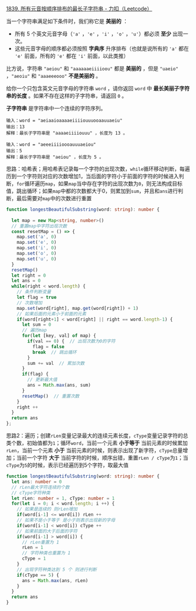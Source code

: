 [1839. 所有元音按顺序排布的最长子字符串 - 力扣（Leetcode）](https://leetcode.cn/problems/longest-substring-of-all-vowels-in-order/description/)

当一个字符串满足如下条件时，我们称它是 **美丽的** ：

- 所有 5 个英文元音字母（`'a'` ，`'e'` ，`'i'` ，`'o'` ，`'u'`）都必须 **至少** 出现一次。
- 这些元音字母的顺序都必须按照 **字典序** 升序排布（也就是说所有的 `'a'` 都在 `'e'` 前面，所有的 `'e'` 都在 `'i'` 前面，以此类推）

比方说，字符串 `"aeiou"` 和 `"aaaaaaeiiiioou"` 都是 **美丽的** ，但是 `"uaeio"` ，`"aeoiu"` 和 `"aaaeeeooo"` **不是美丽的** 。

给你一个只包含英文元音字母的字符串 `word` ，请你返回 `word` 中 **最长美丽子字符串的长度** 。如果不存在这样的子字符串，请返回 `0` 。

**子字符串** 是字符串中一个连续的字符序列。

```
输入：word = "aeiaaioaaaaeiiiiouuuooaauuaeiu"
输出：13
解释：最长子字符串是 "aaaaeiiiiouuu" ，长度为 13 。

输入：word = "aeeeiiiioooauuuaeiou"
输出：5
解释：最长子字符串是 "aeiou" ，长度为 5 。
```

思路：哈希表；用哈希表记录每一个字符的出现次数，`while`循环移动判断，每遍历到一个字符则对应的次数增加1，当后面的字符小于前面的字符的时候进入判断，`for`循环遍历`map`，如果`map`当中存在字符的出现次数为`0`，则无法构成目标值，跳出循环；如果`map`中都的次数都大于0，则累加到`sum`，并且和`ans`进行判断，最后需要对`map`中的次数进行重置

```typescript
function longestBeautifulSubstring(word: string): number {
  
  let map = new Map<string, number>()
  // 重置map中字符出现次数
  const resetMap = () => {
    map.set('a', 0)
    map.set('e', 0)
    map.set('i', 0)
    map.set('o', 0)
    map.set('u', 0)
  }
  resetMap()
  let right = 0
  let ans = 0
  while(right < word.length) {
    // 条件判断变量
    let flag = true
    // 次数增加
    map.set(word[right], map.get(word[right]) + 1)
    // 如果后面的元素小于前面的元素
    if(word[right+1] < word[right] || right == word.length-1) {
      let sum = 0
      // 遍历map
      for(let [key, val] of map) {
        if(val == 0) {  // 出现次数为0的字符
          flag = false
          break  // 跳出循环
        }
        sum += val  // 累加次数
      }
      if(flag) {
        // 更新最大值
        ans = Math.max(ans, sum)
      }
      resetMap()  // 重置次数
    }
    right ++
  }
  return ans
};
```

思路2：遍历；创建`rLen`变量记录最大的连续元素长度，`cType`变量记录字符的总类个数，初始值都为`1`；循环`word`，当前一个元素 **小于等于** 当前元素的时候累加`rLen`，当前一个元素 **小于** 当前元素的时候，则表示出现了新字符，`cType`总量增加；当前一个字符 **大于** 当前字符的时候，顺序出错，重置`rLen / cType`为`1`；当`cType`为`5`的时候，表示已经遍历到5个字符，取最大值

```typescript
function longestBeautifulSubstring(word: string): number {
  let ans: number = 0
  // rLen最大字符连续的个数
  // cType字符种类
  let rLen: number = 1, cType: number = 1
  for(let i = 0; i < word.length; i ++) {
    // 如果是连续的 则rLen增加
    if(word[i-1] <= word[i]) rLen ++
    // 如果不是小于等于 是小于则表示出现新的字母
    if(word[i-1] < word[i]) cType ++
    // 如果前面的大于后面的字符
    if(word[i-1] > word[i]) {
      // rLen重置为 1
      rLen = 1
      // 字符种类也重置为 1
      cType = 1
    }
    // 出现字符种类达到 5 个 则进行判断
    if(cType == 5) {
      ans = Math.max(ans, rLen)
    }
  }
  return ans
}
```

